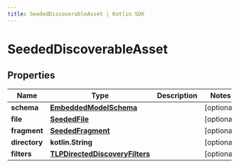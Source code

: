 ```yaml
---
title: SeededDiscoverableAsset | Kotlin SDK
---
```




# SeededDiscoverableAsset

## Properties
Name | Type | Description | Notes
------------ | ------------- | ------------- | -------------
**schema** | [**EmbeddedModelSchema**](EmbeddedModelSchema) |  |  [optional]
**file** | [**SeededFile**](SeededFile) |  |  [optional]
**fragment** | [**SeededFragment**](SeededFragment) |  |  [optional]
**directory** | **kotlin.String** |  |  [optional]
**filters** | [**TLPDirectedDiscoveryFilters**](TLPDirectedDiscoveryFilters) |  |  [optional]





